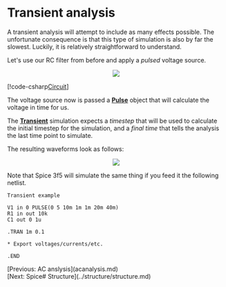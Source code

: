 # Transient analysis

A transient analysis will attempt to include as many effects possible. The unfortunate consequence is that this type of simulation is also by far the slowest. Luckily, it is relatively straightforward to understand.

Let's use our RC filter from before and apply a *pulsed* voltage source.

<p align="center"><img src="images/example_AC.svg" /></p>

[!code-csharp[Circuit](../../SpiceSharpTest/BasicExampleTests.cs#example_Transient)]

The voltage source now is passed a **[Pulse](xref:SpiceSharp.Components.Pulse)** object that will calculate the voltage in time for us.

The **[Transient](xref:SpiceSharp.Simulations.Transient)** simulation expects a *timestep* that will be used to calculate the initial timestep for the simulation, and a *final time* that tells the analysis the last time point to simulate.

The resulting waveforms look as follows:

<p align="center"><img src="images/example_TransientGraph.svg" /></p>

Note that Spice 3f5 will simulate the same thing if you feed it the following netlist.

```
Transient example

V1 in 0 PULSE(0 5 10m 1m 1m 20m 40m)
R1 in out 10k
C1 out 0 1u

.TRAN 1m 0.1

* Export voltages/currents/etc.

.END
```

<div class="pull-left">[Previous: AC anslysis](acanalysis.md)</div> <div class="pull-right">[Next: Spice# Structure](../structure/structure.md)</p>
